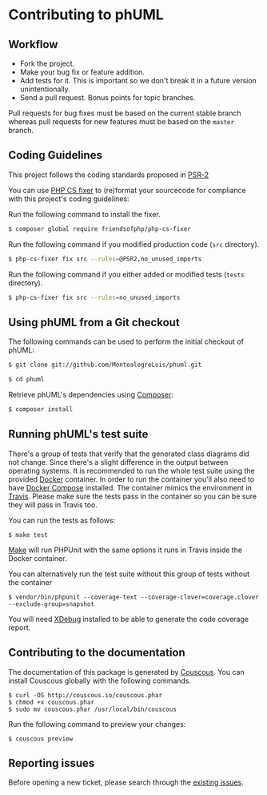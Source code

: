 # Contributing to phUML

## Workflow

* Fork the project.
* Make your bug fix or feature addition.
* Add tests for it. This is important so we don't break it in a future version unintentionally.
* Send a pull request. Bonus points for topic branches.

Pull requests for bug fixes must be based on the current stable branch whereas pull requests for new features must be based on the `master` branch.

## Coding Guidelines

This project follows the coding standards proposed in [PSR-2][1]

You can use [PHP CS fixer][2] to (re)format your sourcecode for compliance with this project's coding guidelines:

Run the following command to install the fixer.

```bash
$ composer global require friendsofphp/php-cs-fixer
```

Run the following command if you modified production code (`src` directory).

```bash
$ php-cs-fixer fix src --rules=@PSR2,no_unused_imports
```

Run the following command if you either added or modified tests (`tests` directory).

```bash
$ php-cs-fixer fix src --rules=no_unused_imports
```

## Using phUML from a Git checkout

The following commands can be used to perform the initial checkout of phUML:

```bash
$ git clone git://github.com/MontealegreLuis/phuml.git

$ cd phuml
```

Retrieve phUML's dependencies using [Composer](https://getcomposer.org/):

```bash
$ composer install
```

## Running phUML's test suite

There's a group of tests that verify that the generated class diagrams did not change.
Since there's a slight difference in the output between operating systems.
It is recommended to run the whole test suite using the provided [Docker][4] container.
In order to run the container you'll also need to have [Docker Compose][8] installed.
The container mimics the environment in [Travis][5].
Please make sure the tests pass in the container so you can be sure they will pass in Travis too.

You can run the tests as follows:

```
$ make test
```

[Make][6] will run PHPUnit with the same options it runs in Travis inside the Docker container.

You can alternatively run the test suite without this group of tests without the container

```
$ vendor/bin/phpunit --coverage-text --coverage-clover=coverage.clover --exclude-group=snapshot
```

You will need [XDebug][7] installed to be able to generate the code coverage report.

## Contributing to the documentation

The documentation of this package is generated by [Couscous][9].
You can install Couscous globally with the following commands.

```
$ curl -OS http://couscous.io/couscous.phar
$ chmod +x couscous.phar
$ sudo mv couscous.phar /usr/local/bin/couscous
```

Run the following command to preview your changes:

```
$ couscous preview
```

## Reporting issues

Before opening a new ticket, please search through the [existing issues][3].

[1]: http://www.php-fig.org/psr/psr-2/
[2]: https://github.com/FriendsOfPHP/PHP-CS-Fixer
[3]: https://github.com/MontealegreLuis/phuml/issues
[4]: https://www.docker.com/
[5]: https://travis-ci.org/
[6]: https://en.wikipedia.org/wiki/Make_(software)
[7]: https://xdebug.org/
[8]: https://docs.docker.com/compose/overview/
[9]: http://couscous.io/
